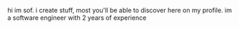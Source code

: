 hi im sof. i create stuff, most you'll be able to discover here on my profile. im a software engineer with 2 years of experience
